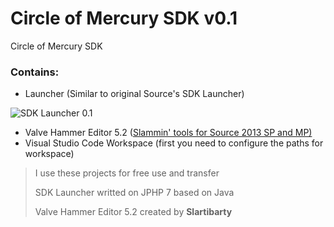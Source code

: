 # Circle of Mercury SDK v0.1
Circle of Mercury SDK

### Contains:
- Launcher (Similar to original Source's SDK Launcher)

![SDK Launcher 0.1](https://b.radikal.ru/b20/1902/b9/82537e09de2b.png)

- Valve Hammer Editor 5.2 ([Slammin' tools for Source 2013 SP and MP)](https://forum.facepunch.com/dev/bvenk/Slammin-Source-map-tools)
- Visual Studio Code Workspace (first you need to configure the paths for workspace)

> I use these projects for free use and transfer
>
> SDK Launcher writted on JPHP 7 based on Java
>
> Valve Hammer Editor 5.2 created by **Slartibarty**

